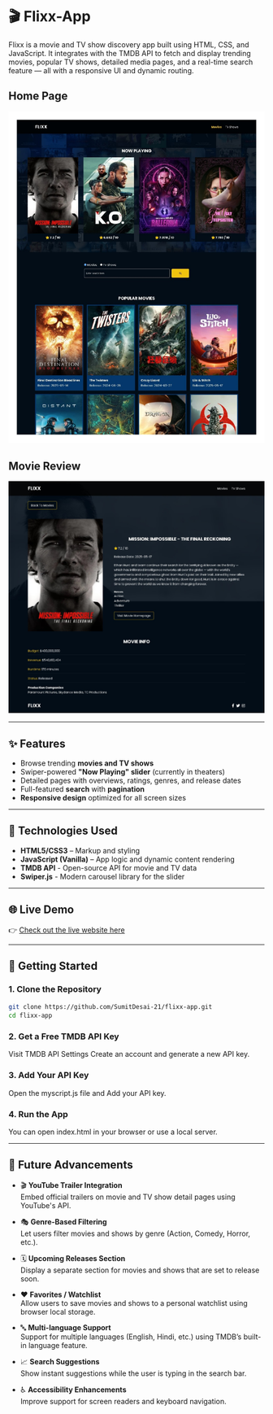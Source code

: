 # 🎬 Flixx-App

Flixx is a movie and TV show discovery app built using HTML, CSS, and JavaScript. It integrates with the TMDB API to fetch and display trending movies, popular TV shows, detailed media pages, and a real-time search feature — all with a responsive UI and dynamic routing.

## Home Page

![Shopping List Screenshot](images/preview.jpg)

## Movie Review

![Shopping List Screenshot](images/review.jpg)

---

## ✨ Features

- Browse trending **movies and TV shows**
- Swiper-powered **"Now Playing" slider** (currently in theaters)
- Detailed pages with overviews, ratings, genres, and release dates
- Full-featured **search** with **pagination**
- **Responsive design** optimized for all screen sizes

---

## 🚀 Technologies Used

- **HTML5/CSS3** – Markup and styling  
- **JavaScript (Vanilla)** – App logic and dynamic content rendering
- **TMDB API** - Open-source API for movie and TV data
- **Swiper.js** - Modern carousel library for the slider
    
---    

## 🌐 Live Demo

👉 [Check out the live website here](https://flixx-moviereviews-webapp.netlify.app/)

---

## 🚀 Getting Started

### 1. Clone the Repository

```bash
git clone https://github.com/SumitDesai-21/flixx-app.git
cd flixx-app  
```

### 2. Get a Free TMDB API Key

Visit TMDB API Settings
Create an account and generate a new API key.

### 3. Add Your API Key

Open the myscript.js file and Add your API key.

### 4. Run the App

You can open index.html in your browser or use a local server.

---

## 🚧 Future Advancements
- 🎬 **YouTube Trailer Integration**  
  Embed official trailers on movie and TV show detail pages using YouTube's API.

- 🎭 **Genre-Based Filtering**  
  Let users filter movies and shows by genre (Action, Comedy, Horror, etc.).

- 🗓️ **Upcoming Releases Section**  
  Display a separate section for movies and shows that are set to release soon.

- ❤️ **Favorites / Watchlist**  
  Allow users to save movies and shows to a personal watchlist using browser local storage.

- 🔤 **Multi-language Support**  
  Support for multiple languages (English, Hindi, etc.) using TMDB’s built-in language feature.

- 📈 **Search Suggestions**  
  Show instant suggestions while the user is typing in the search bar.

- ♿ **Accessibility Enhancements**  
  Improve support for screen readers and keyboard navigation.
